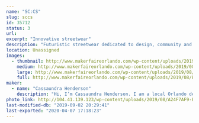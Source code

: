 ```yaml
---
name: "SC:CS"
slug: sccs
id: 35712
status: 3
url: 
excerpt: "Innovative streetwear"
description: "Futuristic streetwear dedicated to design, community and traditional principles. Distinctive patterns and explicit stitching which eliminates its mediocrity and dull fashion entry. High leveled fashion with contemporary attitude. A brand made for Stars. "
location: Unassigned
images:
  - thumbnail: http://www.makerfaireorlando.com/wp-content/uploads/2019/08/EF516D14-CE65-42BE-99D1-84E082506CE2.jpeg
    medium: http://www.makerfaireorlando.com/wp-content/uploads/2019/08/EF516D14-CE65-42BE-99D1-84E082506CE2.jpeg
    large: http://www.makerfaireorlando.com/wp-content/uploads/2019/08/EF516D14-CE65-42BE-99D1-84E082506CE2.jpeg
    full: http://www.makerfaireorlando.com/wp-content/uploads/2019/08/EF516D14-CE65-42BE-99D1-84E082506CE2.jpeg
maker:
  - name: "Cassaundra Henderson"
    description: "Hi, I’m Cassaundra Henderson. I am a local Orlando design artist who creates unique streetwear designs on quality fabrics and canvases. My brand is founded on quality, creativity and innovation."
photo_link: http://104.41.139.123/wp-content/uploads/2019/08/A24F7AF9-E350-4C11-AA32-DABB58325DFA-768x1024.jpeg
last-modified-db: "2019-09-02 20:29:41"
last-exported: "2020-04-07 17:18:23"
---
```

